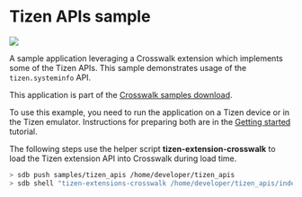# Tizen APIs sample

<img class='sample-thumb' src='assets/sampapp-icon-api.png'>

A sample application leveraging a Crosswalk extension which implements
some of the Tizen APIs. This sample demonstrates usage of the
`tizen.systeminfo` API.

This application is part of the
[Crosswalk samples download](https://github.com/crosswalk-project/crosswalk-samples/archive/0.2.tar.gz).

To use this example, you need to run the application on a Tizen device
or in the Tizen emulator. Instructions for preparing both are in
the [Getting started](/documentation/getting_started) tutorial.

The following steps use the helper script **tizen-extension-crosswalk**
to load the Tizen extension API into Crosswalk during load time.

```sh
> sdb push samples/tizen_apis /home/developer/tizen_apis
> sdb shell "tizen-extensions-crosswalk /home/developer/tizen_apis/index.html"
```
